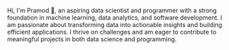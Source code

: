 Hi, I'm Pramod 👋, an aspiring data scientist and programmer with a strong foundation in machine learning, data analytics, and software development.
I am passionate about transforming data into actionable insights and building efficient applications.
I thrive on challenges and am eager to contribute to meaningful projects in both data science and programming.
